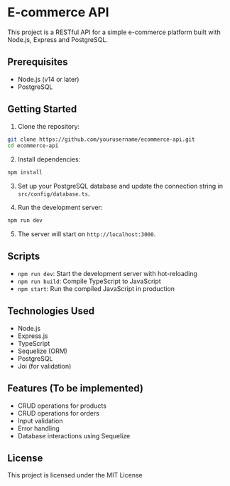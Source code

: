 # E-commerce API

This project is a RESTful API for a simple e-commerce platform built with Node.js, Express and PostgreSQL.

## Prerequisites

- Node.js (v14 or later)
- PostgreSQL

## Getting Started

1. Clone the repository:

```bash
git clone https://github.com/yourusername/ecommerce-api.git
cd ecommerce-api
```

2. Install dependencies:

```bash
npm install
```

3. Set up your PostgreSQL database and update the connection string in `src/config/database.ts`.

4. Run the development server:

```bash
npm run dev
```

5. The server will start on `http://localhost:3000`.

## Scripts

- `npm run dev`: Start the development server with hot-reloading
- `npm run build`: Compile TypeScript to JavaScript
- `npm start`: Run the compiled JavaScript in production

## Technologies Used

- Node.js
- Express.js
- TypeScript
- Sequelize (ORM)
- PostgreSQL
- Joi (for validation)

## Features (To be implemented)

- CRUD operations for products
- CRUD operations for orders
- Input validation
- Error handling
- Database interactions using Sequelize

## License

This project is licensed under the MIT License
